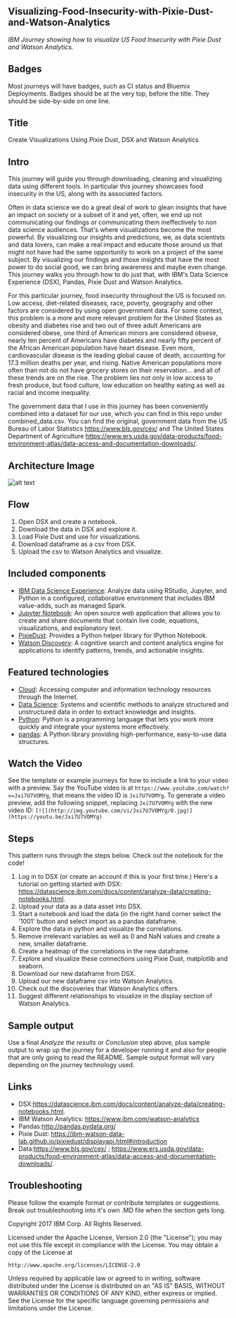 
## Visualizing-Food-Insecurity-with-Pixie-Dust-and-Watson-Analytics
_IBM Journey showing how to visualize US Food Insecurity with Pixie Dust and Watson Analytics._

## Badges

Most journeys will have badges, such as CI status and Bluemix Deployments. Badges should be at the very top, before the title. They should be side-by-side on one line.

## Title

Create Visualizations Using Pixie Dust, DSX and Watson Analytics

## Intro

This journey will guide you through downloading, cleaning and visualizing data using different tools. In particular this journey showcases food insecurity in the US, along with its associated factors.

Often in data science we do a great deal of work to glean insights that have an impact on society or a subset of it and yet, often, we end up not communicating our findings or communicating them ineffectively to non data science audiences. That's where visualizations become the most powerful. By visualizing our insights and predictions, we, as data scientists and data lovers, can make a real impact and educate those around us that might not have had the same opportunity to work on a project of the same subject. By visualizing our findings and those insights that have the most power to do social good, we can bring awareness and maybe even change. This journey walks you through how to do just that, with IBM's Data Science Experience (DSX), Pandas, Pixie Dust and Watson Analytics.

For this particular journey, food insecurity throughout the US is focused on. Low access, diet-related diseases, race, poverty, geography and other factors are considered by using open government data. For some context, this problem is a more and more relevant problem for the United States as obesity and diabetes rise and two out of three adult Americans are considered obese, one third of American minors are considered obsese, nearly ten percent of Americans have diabetes and nearly fifty percent of the African American population have heart disease. Even more, cardiovascular disease is the leading global cause of death, accounting for 17.3 million deaths per year, and rising. Native American populations more often than not do not have grocery stores on their reservation... and all of these trends are on the rise. The problem lies not only in low access to fresh produce, but food culture, low education on healthy eating as well as racial and income inequality.

The government data that I use in this journey has been conveniently combined into a dataset for our use, which you can find in this repo under combined_data.csv. You can find the original, government data from the US Bureau of Labor Statistics https://www.bls.gov/cex/ and The United States Department of Agriculture https://www.ers.usda.gov/data-products/food-environment-atlas/data-access-and-documentation-downloads/.

## Architecture Image

![alt text](https://github.com/MadisonJMyers/Visualizing-Food-Insecurity-with-Pixie-Dust-and-Watson-Analytics/blob/master/doc/source/images/Architecture.png)

## Flow

1. Open DSX and create a notebook.
2. Download the data in DSX and explore it.
3. Load Pixie Dust and use for visualizations.
4. Download dataframe as a csv from DSX.
5. Upload the csv to Watson Analytics and visualize.

## Included components

* [IBM Data Science Experience](https://www.ibm.com/bs-en/marketplace/data-science-experience): Analyze data using RStudio, Jupyter, and Python in a configured, collaborative environment that includes IBM value-adds, such as managed Spark.
* [Jupyter Notebook](http://jupyter.org/): An open source web application that allows you to create and share documents that contain live code, equations, visualizations, and explanatory text.
* [PixieDust](https://github.com/ibm-watson-data-lab/pixiedust): Provides a Python helper library for IPython Notebook.
* [Watson Discovery](https://www.ibm.com/watson/developercloud/discovery.html): A cognitive search and content analytics engine for applications to identify patterns, trends, and actionable insights.

## Featured technologies

* [Cloud](https://www.ibm.com/developerworks/learn/cloud/): Accessing computer and information technology resources through the Internet.
* [Data Science](https://medium.com/ibm-data-science-experience/): Systems and scientific methods to analyze structured and unstructured data in order to extract knowledge and insights.
* [Python](https://www.python.org/): Python is a programming language that lets you work more quickly and integrate your systems more effectively.
* [pandas](http://pandas.pydata.org/): A Python library providing high-performance, easy-to-use data structures.

## Watch the Video

See the template or example journeys for how to include a link to your video with a preview. Say the YouTube video is at `https://www.youtube.com/watch?v=Jxi7U7VOMYg`, that means the video ID is `Jxi7U7VOMYg`. To generate a video preview, add the following snippet, replacing `Jxi7U7VOMYg` with the new video ID:  ``[![](http://img.youtube.com/vi/Jxi7U7VOMYg/0.jpg)](https://youtu.be/Jxi7U7VOMYg)``

## Steps

This pattern runs through the steps below. Check out the notebook for the code!

1. Log in to DSX (or create an account if this is your first time.) Here's a tutorial on getting started with DSX: https://datascience.ibm.com/docs/content/analyze-data/creating-notebooks.html.
2. Upload your data as a data asset into DSX.
3. Start a notebook and load the data (in the right hand corner select the '1001' button and select import as a pandas dataframe.
4. Explore the data in python and visualize the correlations.
5. Remove irrelevant variables as well as 0 and NaN values and create a new, smaller dataframe.
6. Create a heatmap of the correlations in the new dataframe.
7. Explore and visualize these connections using Pixie Dust, matplotlib and seaborn.
8. Download our new dataframe from DSX.
9. Upload our new dataframe csv into Watson Analytics.
10. Check out the discoveries that Watson Analytics offers.
11. Suggest different relationships to visualize in the display section of Watson Analytics.


## Sample output

Use a final _Analyze the results_ or _Conclusion_ step above, plus sample output to wrap up the journey for a developer running it and also for people that are only going to read the README. Sample output format will vary depending on the journey technology used.

## Links

 - DSX:https://datascience.ibm.com/docs/content/analyze-data/creating-notebooks.html.
 - IBM Watson Analytics: https://www.ibm.com/watson-analytics
 - Pandas:http://pandas.pydata.org/
 - Pixie Dust: https://ibm-watson-data-lab.github.io/pixiedust/displayapi.html#introduction
 - Data:https://www.bls.gov/cex/ ; https://www.ers.usda.gov/data-products/food-environment-atlas/data-access-and-documentation-downloads/.


## Troubleshooting

Please follow the example format or contribute templates or suggestions. Break out troubleshooting into it's own .MD file when the section gets long.



Copyright 2017 IBM Corp. All Rights Reserved.

Licensed under the Apache License, Version 2.0 (the "License"); you may not use this file except in compliance with the License. You may obtain a copy of the License at

   ```http://www.apache.org/licenses/LICENSE-2.0```

Unless required by applicable law or agreed to in writing, software distributed under the License is distributed on an "AS IS" BASIS, WITHOUT WARRANTIES OR CONDITIONS OF ANY KIND, either express or implied. See the License for the specific language governing permissions and limitations under the License.
